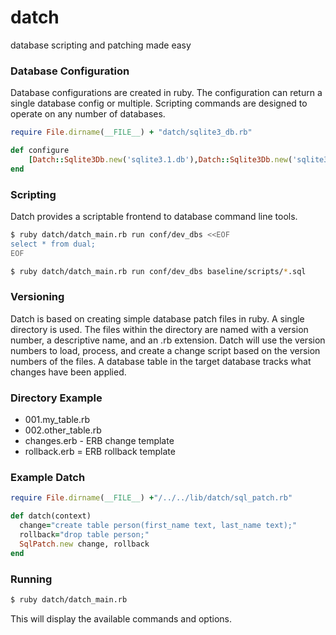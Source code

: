 datch
=====

database scripting and patching made easy

### Database Configuration
Database configurations are created in ruby. The configuration can return a single database config or multiple. Scripting commands
are designed to operate on any number of databases.

```ruby
require File.dirname(__FILE__) + "datch/sqlite3_db.rb"

def configure
    [Datch::Sqlite3Db.new('sqlite3.1.db'),Datch::Sqlite3Db.new('sqlite3.2.db')]
end
```

### Scripting

Datch provides a scriptable frontend to database command line tools.

```bash
$ ruby datch/datch_main.rb run conf/dev_dbs <<EOF
select * from dual;
EOF
```

```bash
$ ruby datch/datch_main.rb run conf/dev_dbs baseline/scripts/*.sql
```

### Versioning

Datch is based on creating simple database patch files in ruby. A single directory is used. The files within the directory are
 named with a version number, a descriptive name, and an .rb extension. Datch will use the version numbers to load, process, and create
 a change script based on the version numbers of the files. A database table in the target database tracks what changes have been applied.

### Directory Example

* 001.my_table.rb
* 002.other_table.rb
* changes.erb - ERB change template
* rollback.erb = ERB rollback template

### Example Datch

```ruby
require File.dirname(__FILE__) +"/../../lib/datch/sql_patch.rb"

def datch(context)
  change="create table person(first_name text, last_name text);"
  rollback="drop table person;"
  SqlPatch.new change, rollback
end
```

### Running

```bash
$ ruby datch/datch_main.rb
```

This will display the available commands and options.